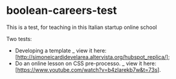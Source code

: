 # boolean-careers-test
This is a test, for teaching in this Italian startup online school

Two tests:
- Developing a template _ view it here: [http://simoneicardidevelarea.altervista.org/hubspot_replica/];
- Do an online lesson on CSS pre-processo. _ view it here: [https://www.youtube.com/watch?v=b4zIarekb7w&t=73s].
